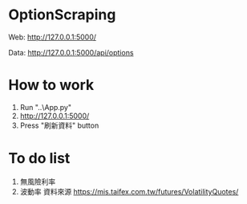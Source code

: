 # OptionScraping
 
Web: http://127.0.0.1:5000/

Data: http://127.0.0.1:5000/api/options

# How to work
1. Run "..\App.py"
2. http://127.0.0.1:5000/
3. Press "刷新資料" button

# To do list
1. 無風險利率
2. 波動率 資料來源 https://mis.taifex.com.tw/futures/VolatilityQuotes/